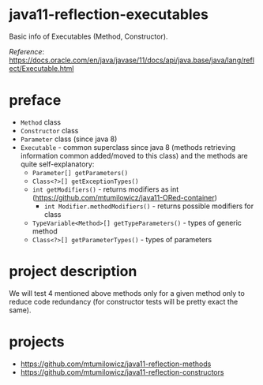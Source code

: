 # java11-reflection-executables
Basic info of Executables (Method, Constructor).

_Reference_: https://docs.oracle.com/en/java/javase/11/docs/api/java.base/java/lang/reflect/Executable.html

# preface
* `Method` class
* `Constructor` class
* `Parameter` class (since java 8)
* `Executable` - common superclass since java 8 
(methods retrieving information common added/moved to this class)
and the methods are quite self-explanatory:
    * `Parameter[] getParameters()`
    * `Class<?>[] getExceptionTypes()`
    * `int getModifiers()` - returns modifiers as int (https://github.com/mtumilowicz/java11-ORed-container)
        * `int Modifier.methodModifiers()` - returns possible modifiers for class
    * `TypeVariable<Method>[] getTypeParameters()` - types of
    generic method
    * `Class<?>[] getParameterTypes()` - types of parameters
    
# project description
We will test 4 mentioned above methods only for a given method
only to reduce code redundancy (for constructor tests will
be pretty exact the same).


    
# projects
* https://github.com/mtumilowicz/java11-reflection-methods
* https://github.com/mtumilowicz/java11-reflection-constructors 
